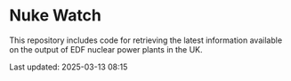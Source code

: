 # Nuke Watch

This repository includes code for retrieving the latest information available on the output of EDF nuclear power plants in the UK.

Last updated: 2025-03-13 08:15